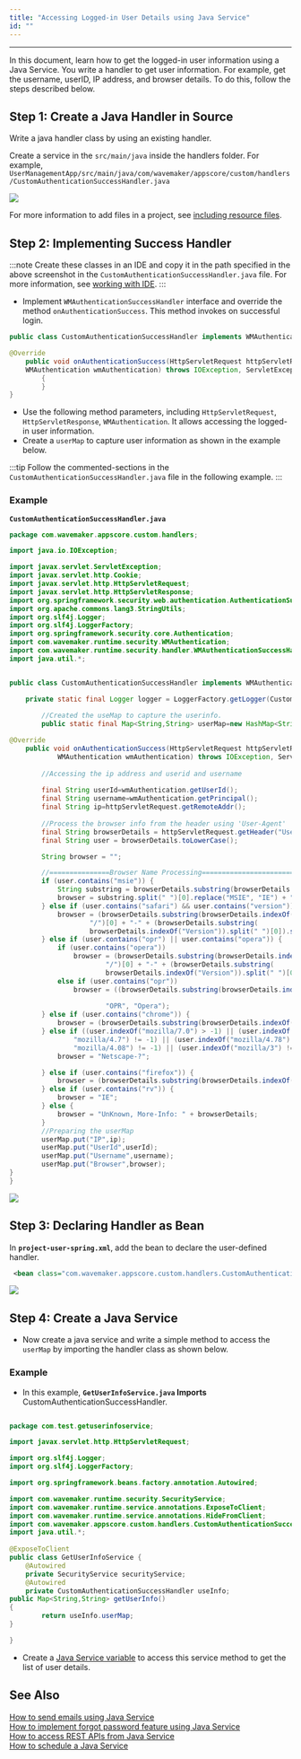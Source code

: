 ```yaml
---
title: "Accessing Logged-in User Details using Java Service"
id: ""
---
```

---

In this document, learn how to get the logged-in user information using a Java Service. You write a handler to get user information. For example, get the username, userID, IP address, and browser details. To do this, follow the steps described below.

## Step 1: Create a Java Handler in Source

Write a java handler class by using an existing handler.

Create a service in the `src/main/java` inside the handlers folder. For example, `UserManagementApp/src/main/java/com/wavemaker/appscore/custom/handlers/CustomAuthenticationSuccessHandler.java`

[![](/learn/assets/Doc1.png)](/learn/assets/Doc1.png) 

For more information to add files in a project, see [including resource files](/learn/app-development/services/3rd-party-libraries/#including-resource-files).

## Step 2: Implementing Success Handler

:::note
Create these classes in an IDE and copy it in the path specified in the above screenshot in the `CustomAuthenticationSuccessHandler.java` file. For more information, see [working with IDE](/learn/app-development/dev-integration/extending-application-using-ides/).
:::

- Implement `WMAuthenticationSuccessHandler` interface and override the method `onAuthenticationSuccess`. This method invokes on successful login.

```java
public class CustomAuthenticationSuccessHandler implements WMAuthenticationSuccessHandler {

@Override
    public void onAuthenticationSuccess(HttpServletRequest httpServletRequest, HttpServletResponse httpServletResponse,
    WMAuthentication wmAuthentication) throws IOException, ServletException
        {
        }
}
```

- Use the following method parameters, including `HttpServletRequest`, `HttpServletResponse`, `WMAuthentication`. It allows accessing the logged-in user information.
- Create a `userMap` to capture user information as shown in the example below.

:::tip
Follow the commented-sections in the `CustomAuthenticationSuccessHandler.java` file in the following example.
:::

### Example

**`CustomAuthenticationSuccessHandler.java`**

```java
package com.wavemaker.appscore.custom.handlers;

import java.io.IOException;

import javax.servlet.ServletException;
import javax.servlet.http.Cookie;
import javax.servlet.http.HttpServletRequest;
import javax.servlet.http.HttpServletResponse;
import org.springframework.security.web.authentication.AuthenticationSuccessHandler;
import org.apache.commons.lang3.StringUtils;
import org.slf4j.Logger;
import org.slf4j.LoggerFactory;
import org.springframework.security.core.Authentication;
import com.wavemaker.runtime.security.WMAuthentication;
import com.wavemaker.runtime.security.handler.WMAuthenticationSuccessHandler;
import java.util.*;


public class CustomAuthenticationSuccessHandler implements WMAuthenticationSuccessHandler {

	private static final Logger logger = LoggerFactory.getLogger(CustomAuthenticationSuccessHandler.class);
        
        //Created the useMap to capture the userinfo.
		public static final Map<String,String> userMap=new HashMap<String,String>();

@Override
	public void onAuthenticationSuccess(HttpServletRequest httpServletRequest, HttpServletResponse httpServletResponse,
			WMAuthentication wmAuthentication) throws IOException, ServletException {
		
		//Accessing the ip address and userid and username
		
		final String userId=wmAuthentication.getUserId();
        final String username=wmAuthentication.getPrincipal();
		final String ip=httpServletRequest.getRemoteAddr();
		
		//Process the browser info from the header using 'User-Agent'
        final String browserDetails = httpServletRequest.getHeader("User-Agent");
        final String user = browserDetails.toLowerCase();

        String browser = "";

        //===============Browser Name Processing===========================
        if (user.contains("msie")) {
            String substring = browserDetails.substring(browserDetails.indexOf("MSIE")).split(";")[0];
            browser = substring.split(" ")[0].replace("MSIE", "IE") + "-" + substring.split(" ")[1];
        } else if (user.contains("safari") && user.contains("version")) {
            browser = (browserDetails.substring(browserDetails.indexOf("Safari")).split(" ")[0]).split(
                    "/")[0] + "-" + (browserDetails.substring(
                    browserDetails.indexOf("Version")).split(" ")[0]).split("/")[1];
        } else if (user.contains("opr") || user.contains("opera")) {
            if (user.contains("opera"))
                browser = (browserDetails.substring(browserDetails.indexOf("Opera")).split(" ")[0]).split(
                        "/")[0] + "-" + (browserDetails.substring(
                        browserDetails.indexOf("Version")).split(" ")[0]).split("/")[1];
            else if (user.contains("opr"))
                browser = ((browserDetails.substring(browserDetails.indexOf("OPR")).split(" ")[0]).replace("/",
                                                                                                           "-")).replace(
                        "OPR", "Opera");
        } else if (user.contains("chrome")) {
            browser = (browserDetails.substring(browserDetails.indexOf("Chrome")).split(" ")[0]).replace("/", "-");
        } else if ((user.indexOf("mozilla/7.0") > -1) || (user.indexOf("netscape6") != -1) || (user.indexOf(
                "mozilla/4.7") != -1) || (user.indexOf("mozilla/4.78") != -1) || (user.indexOf(
                "mozilla/4.08") != -1) || (user.indexOf("mozilla/3") != -1)) {
            browser = "Netscape-?";

        } else if (user.contains("firefox")) {
            browser = (browserDetails.substring(browserDetails.indexOf("Firefox")).split(" ")[0]).replace("/", "-");
        } else if (user.contains("rv")) {
            browser = "IE";
        } else {
            browser = "UnKnown, More-Info: " + browserDetails;
        }
        //Preparing the userMap
        userMap.put("IP",ip);
        userMap.put("UserId",userId);
        userMap.put("Username",username);
        userMap.put("Browser",browser);
}
}
```

[![](/learn/assets/Doc3.png)](/learn/assets/Doc3.png)

## Step 3: Declaring Handler as Bean

In **`project-user-spring.xml`**, add the bean to declare the user-defined handler.

```xml
 <bean class="com.wavemaker.appscore.custom.handlers.CustomAuthenticationSuccessHandler" id="customAuthenticationSuccessHandler/>
```

[![](/learn/assets/Doc4.png)](/learn/assets/Doc4.png)


## Step 4: Create a Java Service

- Now create a java service and write a simple method to access the `userMap` by importing the handler class as shown below. 

### Example

- In this example, **`GetUserInfoService.java` Imports** CustomAuthenticationSuccessHandler.

```java

package com.test.getuserinfoservice;

import javax.servlet.http.HttpServletRequest;

import org.slf4j.Logger;
import org.slf4j.LoggerFactory;

import org.springframework.beans.factory.annotation.Autowired;

import com.wavemaker.runtime.security.SecurityService;
import com.wavemaker.runtime.service.annotations.ExposeToClient;
import com.wavemaker.runtime.service.annotations.HideFromClient;
import com.wavemaker.appscore.custom.handlers.CustomAuthenticationSuccessHandler;
import java.util.*;
 
@ExposeToClient
public class GetUserInfoService {
    @Autowired
    private SecurityService securityService;
    @Autowired
    private CustomAuthenticationSuccessHandler useInfo;
public Map<String,String> getUserInfo()
{
        return useInfo.userMap;
}

}
```

- Create a [Java Service variable](/learn/app-development/services/java-services/variables) to access this service method to get the list of user details.

## See Also

[How to send emails using Java Service](/learn/how-tos/sending-email-using-java-service/)  
[How to implement forgot password feature using Java Service](/learn/how-tos/implementing-forgot-password-feature-using-java-service/)  
[How to access REST APIs from Java Service](/learn/how-tos/accessing-rest-apis-java-service/)  
[How to schedule a Java Service](/learn/how-tos/scheduling-java-service/)  
